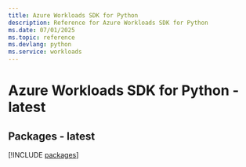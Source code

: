 ```yaml
---
title: Azure Workloads SDK for Python
description: Reference for Azure Workloads SDK for Python
ms.date: 07/01/2025
ms.topic: reference
ms.devlang: python
ms.service: workloads
---
```

# Azure Workloads SDK for Python - latest
## Packages - latest
[!INCLUDE [packages](workloads-index.md)]